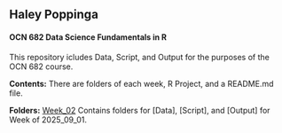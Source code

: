 ## Haley Poppinga
#### OCN 682 Data Science Fundamentals in R
This repository icludes Data, Script, and Output for the purposes of the OCN 682 course.

**Contents:** There are folders of each week, R Project, and a README.md file.

**Folders:** 
[Week_02](https://github.com/OCN-682-UH/Poppinga/tree/main/Week_02)
Contains folders for [Data], [Script], and [Output] for Week of 2025_09_01.

